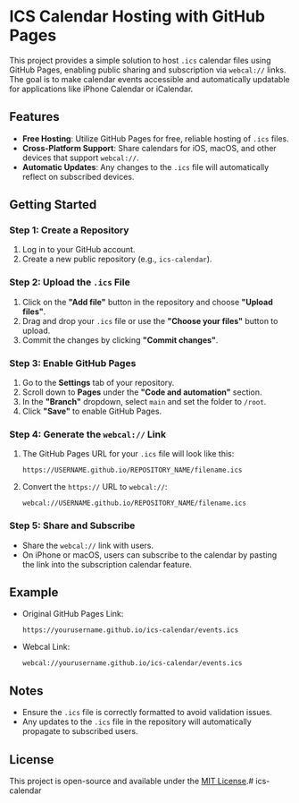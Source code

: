 # ICS Calendar Hosting with GitHub Pages

This project provides a simple solution to host `.ics` calendar files using GitHub Pages, enabling public sharing and subscription via `webcal://` links. The goal is to make calendar events accessible and automatically updatable for applications like iPhone Calendar or iCalendar.

## Features
- **Free Hosting**: Utilize GitHub Pages for free, reliable hosting of `.ics` files.
- **Cross-Platform Support**: Share calendars for iOS, macOS, and other devices that support `webcal://`.
- **Automatic Updates**: Any changes to the `.ics` file will automatically reflect on subscribed devices.

## Getting Started

### Step 1: Create a Repository
1. Log in to your GitHub account.
2. Create a new public repository (e.g., `ics-calendar`).

### Step 2: Upload the `.ics` File
1. Click on the **"Add file"** button in the repository and choose **"Upload files"**.
2. Drag and drop your `.ics` file or use the **"Choose your files"** button to upload.
3. Commit the changes by clicking **"Commit changes"**.

### Step 3: Enable GitHub Pages
1. Go to the **Settings** tab of your repository.
2. Scroll down to **Pages** under the **"Code and automation"** section.
3. In the **"Branch"** dropdown, select `main` and set the folder to `/root`.
4. Click **"Save"** to enable GitHub Pages.

### Step 4: Generate the `webcal://` Link
1. The GitHub Pages URL for your `.ics` file will look like this:
   ```
   https://USERNAME.github.io/REPOSITORY_NAME/filename.ics
   ```
2. Convert the `https://` URL to `webcal://`:
   ```
   webcal://USERNAME.github.io/REPOSITORY_NAME/filename.ics
   ```

### Step 5: Share and Subscribe
- Share the `webcal://` link with users.
- On iPhone or macOS, users can subscribe to the calendar by pasting the link into the subscription calendar feature.

## Example
- Original GitHub Pages Link:
  ```
  https://yourusername.github.io/ics-calendar/events.ics
  ```
- Webcal Link:
  ```
  webcal://yourusername.github.io/ics-calendar/events.ics
  ```

## Notes
- Ensure the `.ics` file is correctly formatted to avoid validation issues.
- Any updates to the `.ics` file in the repository will automatically propagate to subscribed users.

## License
This project is open-source and available under the [MIT License](LICENSE).# ics-calendar
